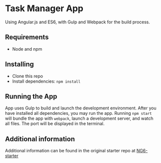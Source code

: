# Task Manager App

Using Angular.js and ES6, with Gulp and Webpack for the build process. 

## Requirements

- Node and npm

## Installing
- Clone this repo
- Install dependencies: `npm install`

## Running the App
App uses Gulp to build and launch the development environment. After you have installed all dependencies, you may run the app. Running `npm start` will bundle the app with `webpack`, launch a development server, and watch all files. The port will be displayed in the terminal.

## Additional information
Additional information can be found in the original starter repo at [NG6-starter](https://github.com/AngularClass/NG6-starter) 